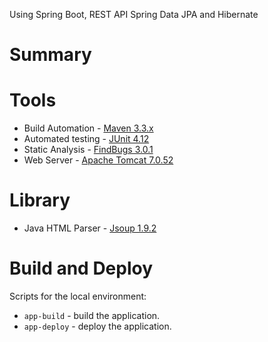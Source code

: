 Using Spring Boot, REST API Spring Data JPA and Hibernate

# Summary

# Tools

* Build Automation - [Maven 3.3.x](https://maven.apache.org/)
* Automated testing - [JUnit 4.12](http://junit.org/junit4/)
* Static Analysis - [FindBugs 3.0.1](http://findbugs.sourceforge.net/)
* Web Server - [Apache Tomcat 7.0.52](http://tomcat.apache.org/)

# Library

* Java HTML Parser - [Jsoup 1.9.2](https://jsoup.org/)

# Build and Deploy

Scripts for the local environment:

* `app-build` - build the application.
* `app-deploy` - deploy the application.
